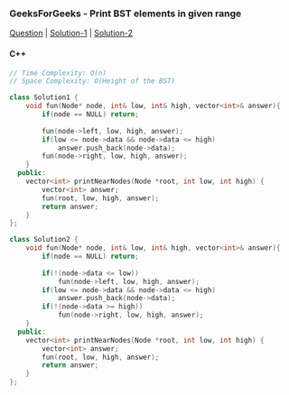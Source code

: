 ### GeeksForGeeks - Print BST elements in given range

[Question](https://practice.geeksforgeeks.org/problems/print-bst-elements-in-given-range/1/#)
| [Solution-1](https://practice.geeksforgeeks.org/viewSol.php?subId=b6e571c904332b2fb872a8a07f823fcf&pid=700249&user=amanguptarkg6)
| [Solution-2](https://practice.geeksforgeeks.org/viewSol.php?subId=70c5357466a4a65f5ac2b9e086bc21eb&pid=700249&user=amanguptarkg6)

#### C++
```c++
// Time Complexity: O(n)
// Space Complexity: O(Height of the BST)

class Solution1 {
    void fun(Node* node, int& low, int& high, vector<int>& answer){
        if(node == NULL) return;
        
        fun(node->left, low, high, answer);
        if(low <= node->data && node->data <= high)
            answer.push_back(node->data);
        fun(node->right, low, high, answer);
    }
  public:
    vector<int> printNearNodes(Node *root, int low, int high) {
        vector<int> answer;
        fun(root, low, high, answer);
        return answer;
    }
};

class Solution2 {
    void fun(Node* node, int& low, int& high, vector<int>& answer){
        if(node == NULL) return;
        
        if(!(node->data <= low))
            fun(node->left, low, high, answer);
        if(low <= node->data && node->data <= high)
            answer.push_back(node->data);
        if(!(node->data >= high))
            fun(node->right, low, high, answer);
    }
  public:
    vector<int> printNearNodes(Node *root, int low, int high) {
        vector<int> answer;
        fun(root, low, high, answer);
        return answer;
    }
};
```